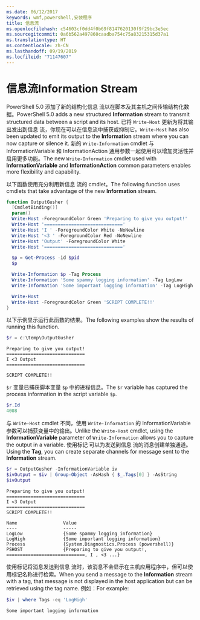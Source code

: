 ```yaml
---
ms.date: 06/12/2017
keywords: wmf,powershell,安装程序
title: 信息流
ms.openlocfilehash: c54603cf0dd4f0b69f8147620130f9f29bc3e5ec
ms.sourcegitcommit: 0a6b562a497860caadba754c75a83215315d37a1
ms.translationtype: HT
ms.contentlocale: zh-CN
ms.lasthandoff: 09/19/2019
ms.locfileid: "71147607"
---
```

# <a name="information-stream"></a><span data-ttu-id="2fc64-103">信息流</span><span class="sxs-lookup"><span data-stu-id="2fc64-103">Information Stream</span></span>

<span data-ttu-id="2fc64-104">PowerShell 5.0 添加了新的结构化信息  流以在脚本及其主机之间传输结构化数据。</span><span class="sxs-lookup"><span data-stu-id="2fc64-104">PowerShell 5.0 adds a new structured **Information** stream to transmit structured data between a script and its host.</span></span> <span data-ttu-id="2fc64-105">已将 `Write-Host` 更新为将其输出发出到信息  流，你现在可以在信息流中捕获或抑制它。</span><span class="sxs-lookup"><span data-stu-id="2fc64-105">`Write-Host` has also been updated to emit its output to the **Information** stream where you can now capture or silence it.</span></span> <span data-ttu-id="2fc64-106">新的 `Write-Information` cmdlet 与 InformationVariable  和 InformationAction  通用参数一起使用可以增加灵活性并启用更多功能。</span><span class="sxs-lookup"><span data-stu-id="2fc64-106">The new `Write-Information` cmdlet used with **InformationVariable** and **InformationAction** common parameters enables more flexibility and capability.</span></span>

<span data-ttu-id="2fc64-107">以下函数使用充分利用新信息  流的 cmdlet。</span><span class="sxs-lookup"><span data-stu-id="2fc64-107">The following function uses cmdlets that take advantage of the new **Information** stream.</span></span>

```powershell
function OutputGusher {
  [CmdletBinding()]
  param()
  Write-Host -ForegroundColor Green 'Preparing to give you output!'
  Write-Host '============================='
  Write-Host 'I ' -ForegroundColor White -NoNewline
  Write-Host '<3 ' -ForegroundColor Red -NoNewline
  Write-Host 'Output' -ForegroundColor White
  Write-Host '============================='

  $p = Get-Process -id $pid
  $p

  Write-Information $p -Tag Process
  Write-Information 'Some spammy logging information' -Tag LogLow
  Write-Information 'Some important logging information' -Tag LogHigh

  Write-Host
  Write-Host -ForegroundColor Green 'SCRIPT COMPLETE!!'
}
```

<span data-ttu-id="2fc64-108">以下示例显示运行此函数的结果。</span><span class="sxs-lookup"><span data-stu-id="2fc64-108">The following examples show the results of running this function.</span></span>

```powershell
$r = c:\temp\OutputGusher
```

```Output
Preparing to give you output!
=============================
I <3 Output
=============================

SCRIPT COMPLETE!!
```

<span data-ttu-id="2fc64-109">`$r` 变量已捕获脚本变量 `$p` 中的进程信息。</span><span class="sxs-lookup"><span data-stu-id="2fc64-109">The `$r` variable has captured the process information in the script variable `$p`.</span></span>

```powershell
$r.Id
4008
```

<span data-ttu-id="2fc64-110">与 `Write-Host` cmdlet 不同，使用 `Write-Information` 的 InformationVariable  参数可以捕获变量中的输出。</span><span class="sxs-lookup"><span data-stu-id="2fc64-110">Unlike the `Write-Host` cmdlet, using the **InformationVariable** parameter of `Write-Information` allows you to capture the output in a variable.</span></span> <span data-ttu-id="2fc64-111">使用标记  可以为发送到信息  流的消息创建单独通道。</span><span class="sxs-lookup"><span data-stu-id="2fc64-111">Using the **Tag**, you can create separate channels for message sent to the **Information** stream.</span></span>

```powershell
$r = OutputGusher -InformationVariable iv
$ivOutput = $iv | Group-Object -AsHash { $_.Tags[0] } -AsString
$ivOutput
```

```Output
Preparing to give you output!
=============================
I <3 Output
=============================
SCRIPT COMPLETE!!

Name                 Value
----                 -----
LogLow               {Some spammy logging information}
LogHigh              {Some important logging information}
Process              {System.Diagnostics.Process (powershell)}
PSHOST               {Preparing to give you output!, =============================, I , <3 ...}
```

<span data-ttu-id="2fc64-112">使用标记将消息发送到信息  流时，该消息不会显示在主机应用程序中，但可以使用标记名称进行检索。</span><span class="sxs-lookup"><span data-stu-id="2fc64-112">When you send a message to the **Information** stream with a tag, that message is not displayed in the host application but can be retrieved using the tag name.</span></span> <span data-ttu-id="2fc64-113">例如：</span><span class="sxs-lookup"><span data-stu-id="2fc64-113">For example:</span></span>

```powershell
$iv | where Tags -eq 'LogHigh'
```

```Output
Some important logging information
```